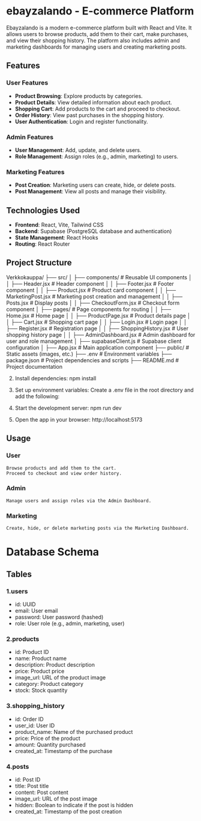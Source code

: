 # ebayzalando - E-commerce Platform

Ebayzalando is a modern e-commerce platform built with React and Vite. It allows users to browse products, add them to their cart, make purchases, and view their shopping history. The platform also includes admin and marketing dashboards for managing users and creating marketing posts.

## Features

### User Features
- **Product Browsing**: Explore products by categories.
- **Product Details**: View detailed information about each product.
- **Shopping Cart**: Add products to the cart and proceed to checkout.
- **Order History**: View past purchases in the shopping history.
- **User Authentication**: Login and register functionality.

### Admin Features
- **User Management**: Add, update, and delete users.
- **Role Management**: Assign roles (e.g., admin, marketing) to users.

### Marketing Features
- **Post Creation**: Marketing users can create, hide, or delete posts.
- **Post Management**: View all posts and manage their visibility.

## Technologies Used

- **Frontend**: React, Vite, Tailwind CSS
- **Backend**: Supabase (PostgreSQL database and authentication)
- **State Management**: React Hooks
- **Routing**: React Router

## Project Structure

Verkkokauppa/
├── src/
│   ├── components/                # Reusable UI components
│   │   ├── Header.jsx             # Header component
│   │   ├── Footer.jsx             # Footer component
│   │   ├── Product.jsx            # Product card component
│   │   ├── MarketingPost.jsx      # Marketing post creation and management
│   │   ├── Posts.jsx              # Display posts
│   │   ├── CheckoutForm.jsx       # Checkout form component
│   ├── pages/                     # Page components for routing
│   │   ├── Home.jsx               # Home page
│   │   ├── ProductPage.jsx        # Product details page
│   │   ├── Cart.jsx               # Shopping cart page
│   │   ├── Login.jsx              # Login page
│   │   ├── Register.jsx           # Registration page
│   │   ├── ShoppingHistory.jsx    # User shopping history page
│   │   ├── AdminDashboard.jsx     # Admin dashboard for user and role management
│   ├── supabaseClient.js          # Supabase client configuration
│   ├── App.jsx                    # Main application component
├── public/                        # Static assets (images, etc.)
├── .env                           # Environment variables
├── package.json                   # Project dependencies and scripts
├── README.md                      # Project documentation



2. Install dependencies:
npm install

3. Set up environment variables:
Create a .env file in the root directory and add the following:

4. Start the development server:
npm run dev

5. Open the app in your browser:
http://localhost:5173

## Usage

### User

    Browse products and add them to the cart.
    Proceed to checkout and view order history.


### Admin

    Manage users and assign roles via the Admin Dashboard.


### Marketing

    Create, hide, or delete marketing posts via the Marketing Dashboard.


# Database Schema

## Tables

### 1.users

- id: UUID
- email: User email
- password: User password (hashed)
- role: User role (e.g., admin, marketing, user)

### 2.products

- id: Product ID
- name: Product name
- description: Product description
- price: Product price
- image_url: URL of the product image
- category: Product category
- stock: Stock quantity

### 3.shopping_history

- id: Order ID
- user_id: User ID
- product_name: Name of the purchased product
- price: Price of the product
- amount: Quantity purchased
- created_at: Timestamp of the purchase

### 4.posts

- id: Post ID
- title: Post title
- content: Post content
- image_url: URL of the post image
- hidden: Boolean to indicate if the post is hidden
- created_at: Timestamp of the post creation